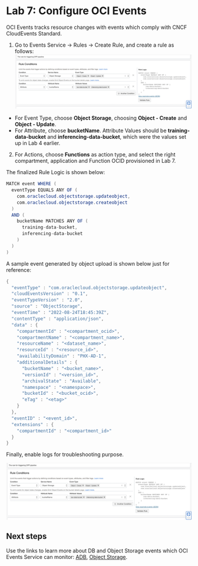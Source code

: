 Lab 7: Configure OCI Events
===

OCI Events tracks resource changes with events which comply with CNCF CloudEvents Standard. 
1. Go to Events Service → Rules → Create Rule, and create a rule as follows:  
![](./images/Set-Ev2.png)

*   For Event Type, choose **Object Storage**, choosing **Object - Create** and **Object - Update**.
*   For Attribute, choose **bucketName**. Attribute Values should be **training-data-bucket** and **inferencing-data-bucket**, which were the values set up in Lab 4 earlier.
    
2.  For Actions, choose **Functions** as action type, and select the right compartment, application and Function OCID provisioned in Lab 7.

The finalized Rule Logic is shown below:

```java
MATCH event WHERE (
  eventType EQUALS ANY OF (
    com.oraclecloud.objectstorage.updateobject,
    com.oraclecloud.objectstorage.createobject
  )
  AND (
    bucketName MATCHES ANY OF (
      training-data-bucket,
      inferencing-data-bucket
    )
  )
)
```

  

A sample event generated by object upload is shown below just for reference:

```java
{
  "eventType" : "com.oraclecloud.objectstorage.updateobject",
  "cloudEventsVersion" : "0.1",
  "eventTypeVersion" : "2.0",
  "source" : "ObjectStorage",
  "eventTime" : "2022-08-24T18:45:39Z",
  "contentType" : "application/json",
  "data" : {
    "compartmentId" : "<compartment_ocid>",
    "compartmentName" : "<compartment_name>",
    "resourceName" : "<dataset_name>",
    "resourceId" : "<resource_id>",
    "availabilityDomain" : "PHX-AD-1",
    "additionalDetails" : {
      "bucketName" : "<bucket_name>",
      "versionId" : "<version_id>",
      "archivalState" : "Available",
      "namespace" : "<namespace>",
      "bucketId" : "<bucket_ocid>",
      "eTag" : "<etag>"
    }
  },
  "eventID" : "<event_id>",
  "extensions" : {
    "compartmentId" : "<compartment_id>"
  }
}
```

Finally, enable logs for troubleshooting purpose.

![](./images/Set-Ev1.png)

## Next steps
Use the links to learn more about DB and Object Storage events which OCI Events Service can monitor: [ADB]((https://docs.oracle.com/en-us/iaas/Content/Events/Reference/eventsproducers.htm#dbaasevents__AutoDB)), [Object Storage](https://docs.oracle.com/en-us/iaas/Content/Events/Reference/eventsproducers.htm#ObjectStor__bucket).
